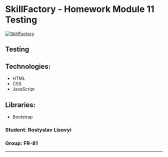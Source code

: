 # SkillFactory - Homework Module 11 **Testing**

[![SkillFactory](https://static.tildacdn.com/tild3262-3939-4164-b264-626362643536/SF_MRG_-_white.svg)](https://skillfactory.ru/)

## Testing

## Technologies:

- HTML
- CSS
- JavaScript

## Libraries:

- Bootstrap


### Student: Rostyslav Lisovyi

### Group: FR-81
----



